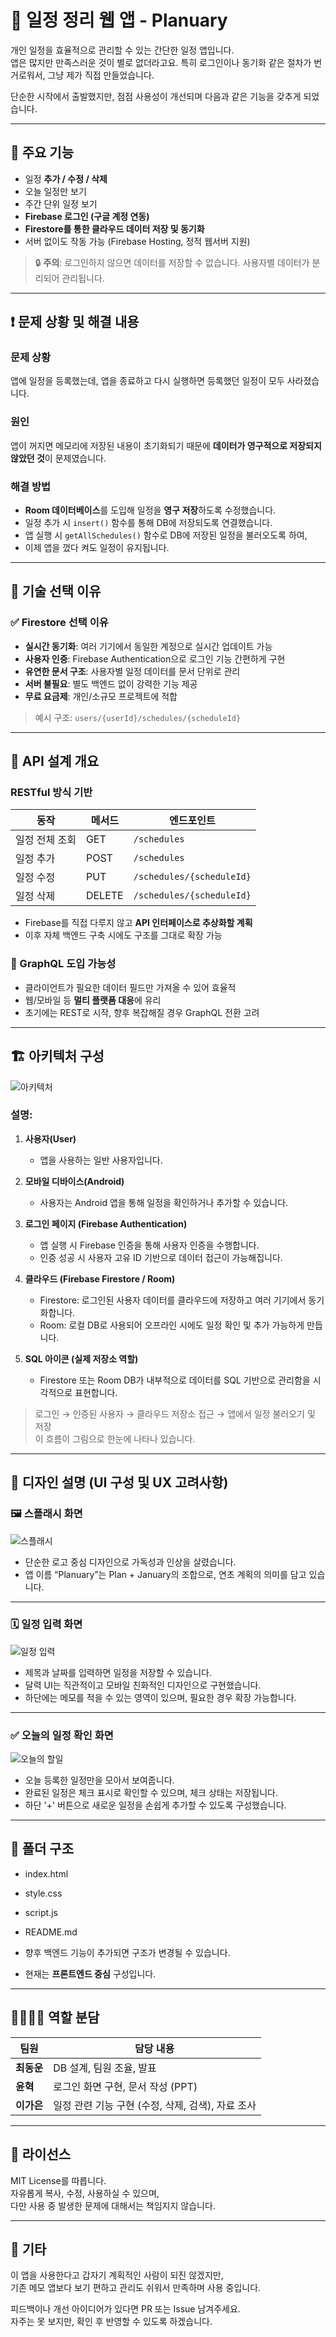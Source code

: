  # 📆 일정 정리 웹 앱 - **Planuary**

개인 일정을 효율적으로 관리할 수 있는 간단한 일정 앱입니다.  
앱은 많지만 만족스러운 것이 별로 없더라고요. 특히 로그인이나 동기화 같은 절차가 번거로워서, 그냥 제가 직접 만들었습니다.

단순한 시작에서 출발했지만, 점점 사용성이 개선되며 다음과 같은 기능을 갖추게 되었습니다.

---

## 🔧 주요 기능

- 일정 **추가 / 수정 / 삭제**
- 오늘 일정만 보기
- 주간 단위 일정 보기
- **Firebase 로그인 (구글 계정 연동)**
- **Firestore를 통한 클라우드 데이터 저장 및 동기화**
- 서버 없이도 작동 가능 (Firebase Hosting, 정적 웹서버 지원)

> 🔒 **주의**: 로그인하지 않으면 데이터를 저장할 수 없습니다. 사용자별 데이터가 분리되어 관리됩니다.

---

## ❗ 문제 상황 및 해결 내용

### 문제 상황  
앱에 일정을 등록했는데, 앱을 종료하고 다시 실행하면 등록했던 일정이 모두 사라졌습니다.

### 원인  
앱이 꺼지면 메모리에 저장된 내용이 초기화되기 때문에 **데이터가 영구적으로 저장되지 않았던 것**이 문제였습니다.

### 해결 방법  
- **Room 데이터베이스**를 도입해 일정을 **영구 저장**하도록 수정했습니다.
- 일정 추가 시 `insert()` 함수를 통해 DB에 저장되도록 연결했습니다.
- 앱 실행 시 `getAllSchedules()` 함수로 DB에 저장된 일정을 불러오도록 하여,
- 이제 앱을 껐다 켜도 일정이 유지됩니다.

---

## 🧠 기술 선택 이유

### ✅ Firestore 선택 이유

- **실시간 동기화**: 여러 기기에서 동일한 계정으로 실시간 업데이트 가능  
- **사용자 인증**: Firebase Authentication으로 로그인 기능 간편하게 구현  
- **유연한 문서 구조**: 사용자별 일정 데이터를 문서 단위로 관리  
- **서버 불필요**: 별도 백엔드 없이 강력한 기능 제공  
- **무료 요금제**: 개인/소규모 프로젝트에 적합

> 예시 구조: `users/{userId}/schedules/{scheduleId}`

---

## 📌 API 설계 개요

### RESTful 방식 기반

| 동작         | 메서드 | 엔드포인트 |
|--------------|--------|-------------|
| 일정 전체 조회 | GET    | `/schedules` |
| 일정 추가     | POST   | `/schedules` |
| 일정 수정     | PUT    | `/schedules/{scheduleId}` |
| 일정 삭제     | DELETE | `/schedules/{scheduleId}` |

- Firebase를 직접 다루지 않고 **API 인터페이스로 추상화할 계획**  
- 이후 자체 백엔드 구축 시에도 구조를 그대로 확장 가능

### 📎 GraphQL 도입 가능성

- 클라이언트가 필요한 데이터 필드만 가져올 수 있어 효율적  
- 웹/모바일 등 **멀티 플랫폼 대응**에 유리  
- 초기에는 REST로 시작, 향후 복잡해질 경우 GraphQL 전환 고려

---

## 🏗 아키텍처 구성

![아키텍처](./수오후,화면%20캡처%202025-05-21%20155520.png)

### 설명:

1. **사용자(User)**  
   - 앱을 사용하는 일반 사용자입니다.

2. **모바일 디바이스(Android)**  
   - 사용자는 Android 앱을 통해 일정을 확인하거나 추가할 수 있습니다.

3. **로그인 페이지 (Firebase Authentication)**  
   - 앱 실행 시 Firebase 인증을 통해 사용자 인증을 수행합니다.
   - 인증 성공 시 사용자 고유 ID 기반으로 데이터 접근이 가능해집니다.

4. **클라우드 (Firebase Firestore / Room)**  
   - Firestore: 로그인된 사용자 데이터를 클라우드에 저장하고 여러 기기에서 동기화합니다.  
   - Room: 로컬 DB로 사용되어 오프라인 시에도 일정 확인 및 추가 가능하게 만듭니다.

5. **SQL 아이콘 (실제 저장소 역할)**  
   - Firestore 또는 Room DB가 내부적으로 데이터를 SQL 기반으로 관리함을 시각적으로 표현합니다.

> 로그인 → 인증된 사용자 → 클라우드 저장소 접근 → 앱에서 일정 불러오기 및 저장  
> 이 흐름이 그림으로 한눈에 나타나 있습니다.

---

## 🎨 디자인 설명 (UI 구성 및 UX 고려사항)

### 🖼 스플래시 화면  
![스플래시](./ce3724ea-32fe-4596-b75b-c6d758f64caa.png)  
- 단순한 로고 중심 디자인으로 가독성과 인상을 살렸습니다.  
- 앱 이름 “Planuary”는 Plan + January의 조합으로, 연초 계획의 의미를 담고 있습니다.

---

### 🗓 일정 입력 화면  
![일정 입력](./85b329e2-53da-4821-94be-7cab83dc5e39.png)  
- 제목과 날짜를 입력하면 일정을 저장할 수 있습니다.  
- 달력 UI는 직관적이고 모바일 친화적인 디자인으로 구현했습니다.  
- 하단에는 메모를 적을 수 있는 영역이 있으며, 필요한 경우 확장 가능합니다.

---

### ✅ 오늘의 일정 확인 화면  
![오늘의 할일](./27bc9d0a-03e1-4d2d-a6da-9c4cdb0a2203.png)  
- 오늘 등록한 일정만을 모아서 보여줍니다.  
- 완료된 일정은 체크 표시로 확인할 수 있으며, 체크 상태는 저장됩니다.  
- 하단 '+' 버튼으로 새로운 일정을 손쉽게 추가할 수 있도록 구성했습니다.

---

## 📁 폴더 구조


- index.html
- style.css
- script.js
- README.md


- 향후 백엔드 기능이 추가되면 구조가 변경될 수 있습니다.  
- 현재는 **프론트엔드 중심** 구성입니다.

---

## 👨‍👩‍👧‍👦 역할 분담

| 팀원   | 담당 내용 |
|--------|-----------|
| **최동운** | DB 설계, 팀원 조율, 발표 |
| **윤혁**   | 로그인 화면 구현, 문서 작성 (PPT) |
| **이가은** | 일정 관련 기능 구현 (수정, 삭제, 검색), 자료 조사 |

---

## 🪪 라이선스

MIT License를 따릅니다.  
자유롭게 복사, 수정, 사용하실 수 있으며,  
다만 사용 중 발생한 문제에 대해서는 책임지지 않습니다.

---

## 📝 기타

이 앱을 사용한다고 갑자기 계획적인 사람이 되진 않겠지만,  
기존 메모 앱보다 보기 편하고 관리도 쉬워서 만족하며 사용 중입니다.

피드백이나 개선 아이디어가 있다면 PR 또는 Issue 남겨주세요.  
자주는 못 보지만, 확인 후 반영할 수 있도록 하겠습니다.

